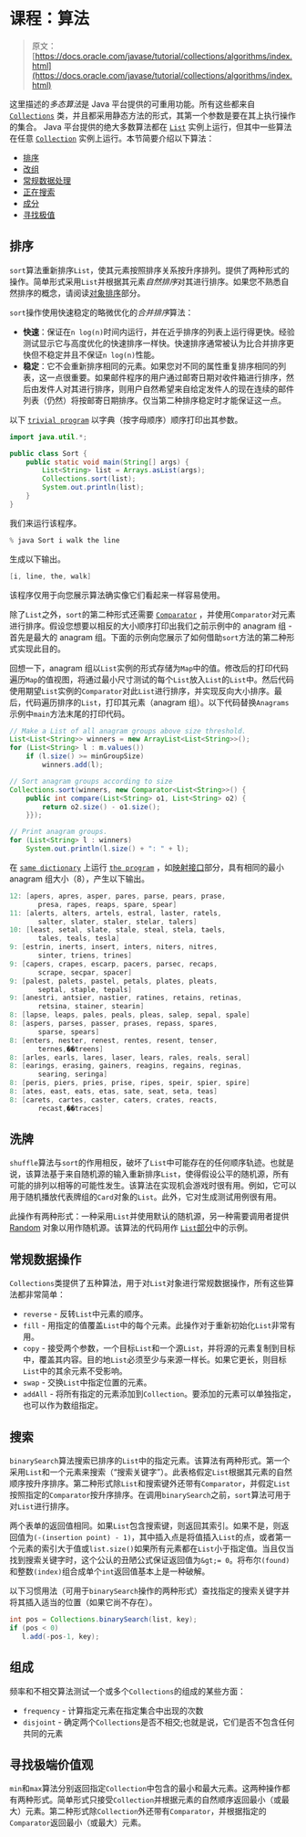 # 课程：算法

> 原文： [https://docs.oracle.com/javase/tutorial/collections/algorithms/index.html](https://docs.oracle.com/javase/tutorial/collections/algorithms/index.html)

这里描述的*多态算法*是 Java 平台提供的可重用功能。所有这些都来自 [`Collections`](https://docs.oracle.com/javase/8/docs/api/java/util/Collections.html) 类，并且都采用静态方法的形式，其第一个参数是要在其上执行操作的集合。 Java 平台提供的绝大多数算法都在 [`List`](https://docs.oracle.com/javase/8/docs/api/java/util/List.html) 实例上运行，但其中一些算法在任意 [`Collection`](https://docs.oracle.com/javase/8/docs/api/java/util/Collection.html) 实例上运行。本节简要介绍以下算法：

*   [排序](#sorting)
*   [改组](#shuffling)
*   [常规数据处理](#rdm)
*   [正在搜索](#searching)
*   [成分](#composition)
*   [寻找极值](#fev)

## 排序

`sort`算法重新排序`List`，使其元素按照排序关系按升序排列。提供了两种形式的操作。简单形式采用`List`并根据其元素*自然排序*对其进行排序。如果您不熟悉自然排序的概念，请阅读[对象排序](../interfaces/order.html)部分。

`sort`操作使用快速稳定的略微优化的*合并排序*算法：

*   **快速**：保证在`n log(n)`时间内运行，并在近乎排序的列表上运行得更快。经验测试显示它与高度优化的快速排序一样快。快速排序通常被认为比合并排序更快但不稳定并且不保证`n log(n)`性能。
*   **稳定**：它不会重新排序相同的元素。如果您对不同的属性重复排序相同的列表，这一点很重要。如果邮件程序的用户通过邮寄日期对收件箱进行排序，然后由发件人对其进行排序，则用户自然希望来自给定发件人的现在连续的邮件列表（仍然）将按邮寄日期排序。仅当第二种排序稳定时才能保证这一点。

以下 [`trivial program`](examples/Sort.java) 以字典（按字母顺序）顺序打印出其参数。

```java
import java.util.*;

public class Sort {
    public static void main(String[] args) {
        List<String> list = Arrays.asList(args);
        Collections.sort(list);
        System.out.println(list);
    }
}

```

我们来运行该程序。

```java
% java Sort i walk the line

```

生成以下输出。

```java
[i, line, the, walk]

```

该程序仅用于向您展示算法确实像它们看起来一样容易使用。

除了`List`之外，`sort`的第二种形式还需要 [`Comparator`](https://docs.oracle.com/javase/8/docs/api/java/util/Comparator.html) ，并使用`Comparator`对元素进行排序。假设您想要以相反的大小顺序打印出我们之前示例中的 anagram 组 - 首先是最大的 anagram 组。下面的示例向您展示了如何借助`sort`方法的第二种形式实现此目的。

回想一下，anagram 组以`List`实例的形式存储为`Map`中的值。修改后的打印代码遍历`Map`的值视图，将通过最小尺寸测试的每个`List`放入`List`的`List`中。然后代码使用期望`List`实例的`Comparator`对此`List`进行排序，并实现反向大小排序。最后，代码遍历排序的`List`，打印其元素（anagram 组）。以下代码替换`Anagrams`示例中`main`方法末尾的打印代码。

```java
// Make a List of all anagram groups above size threshold.
List<List<String>> winners = new ArrayList<List<String>>();
for (List<String> l : m.values())
    if (l.size() >= minGroupSize)
        winners.add(l);

// Sort anagram groups according to size
Collections.sort(winners, new Comparator<List<String>>() {
    public int compare(List<String> o1, List<String> o2) {
        return o2.size() - o1.size();
    }});

// Print anagram groups.
for (List<String> l : winners)
    System.out.println(l.size() + ": " + l);

```

在 [`same dictionary`](../interfaces/examples/dictionary.txt) 上运行 [`the program`](examples/Anagrams2.java) ，如[映射接口](../interfaces/map.html)部分，具有相同的最小 anagram 组大小（8），产生以下输出。

```java
12: [apers, apres, asper, pares, parse, pears, prase,
       presa, rapes, reaps, spare, spear]
11: [alerts, alters, artels, estral, laster, ratels,
       salter, slater, staler, stelar, talers]
10: [least, setal, slate, stale, steal, stela, taels,
       tales, teals, tesla]
9: [estrin, inerts, insert, inters, niters, nitres,
       sinter, triens, trines]
9: [capers, crapes, escarp, pacers, parsec, recaps,
       scrape, secpar, spacer]
9: [palest, palets, pastel, petals, plates, pleats,
       septal, staple, tepals]
9: [anestri, antsier, nastier, ratines, retains, retinas,
       retsina, stainer, stearin]
8: [lapse, leaps, pales, peals, pleas, salep, sepal, spale]
8: [aspers, parses, passer, prases, repass, spares,
       sparse, spears]
8: [enters, nester, renest, rentes, resent, tenser,
       ternes,��treens]
8: [arles, earls, lares, laser, lears, rales, reals, seral]
8: [earings, erasing, gainers, reagins, regains, reginas,
       searing, seringa]
8: [peris, piers, pries, prise, ripes, speir, spier, spire]
8: [ates, east, eats, etas, sate, seat, seta, teas]
8: [carets, cartes, caster, caters, crates, reacts,
       recast,��traces]

```

## 洗牌

`shuffle`算法与`sort`的作用相反，破坏了`List`中可能存在的任何顺序轨迹。也就是说，该算法基于来自随机源的输入重新排序`List`，使得假设公平的随机源，所有可能的排列以相等的可能性发生。该算法在实现机会游戏时很有用。例如，它可以用于随机播放代表牌组的`Card`对象的`List`。此外，它对生成测试用例很有用。

此操作有两种形式：一种采用`List`并使用默认的随机源，另一种需要调用者提供 [Random](https://docs.oracle.com/javase/8/docs/api/java/util/Random.html) 对象以用作随机源。该算法的代码用作 [`List`部分](../interfaces/list.html#shuffle)中的示例。

## 常规数据操作

`Collections`类提供了五种算法，用于对`List`对象进行常规数据操作，所有这些算法都非常简单：

*   `reverse` - 反转`List`中元素的顺序。
*   `fill` - 用指定的值覆盖`List`中的每个元素。此操作对于重新初始化`List`非常有用。
*   `copy` - 接受两个参数，一个目标`List`和一个源`List`，并将源的元素复制到目标中，覆盖其内容。目的地`List`必须至少与来源一样长。如果它更长，则目标`List`中的其余元素不受影响。
*   `swap` - 交换`List`中指定位置的元素。
*   `addAll` - 将所有指定的元素添加到`Collection`。要添加的元素可以单独指定，也可以作为数组指定。

## 搜索

`binarySearch`算法搜索已排序的`List`中的指定元素。该算法有两种形式。第一个采用`List`和一个元素来搜索（“搜索关键字”）。此表格假定`List`根据其元素的自然顺序按升序排序。第二种形式除`List`和搜索键外还带有`Comparator`，并假定`List`按照指定的`Comparator`按升序排序。在调用`binarySearch`之前，`sort`算法可用于对`List`进行排序。

两个表单的返回值相同。如果`List`包含搜索键，则返回其索引。如果不是，则返回值为`(-(insertion point) - 1)`，其中插入点是将值插入`List`的点，或者第一个元素的索引大于值或`list.size()`如果所有元素都在`List`小于指定值。当且仅当找到搜索关键字时，这个公认的丑陋公式保证返回值为`&gt;= 0`。将布尔`(found)`和整数`(index)`组合成单个`int`返回值基本上是一种破解。

以下习惯用法（可用于`binarySearch`操作的两种形式）查找指定的搜索关键字并将其插入适当的位置（如果它尚不存在）。

```java
int pos = Collections.binarySearch(list, key);
if (pos < 0)
   l.add(-pos-1, key);

```

## 组成

频率和不相交算法测试一个或多个`Collections`的组成的某些方面：

*   `frequency` - 计算指定元素在指定集合中出现的次数
*   `disjoint` - 确定两个`Collections`是否不相交;也就是说，它们是否不包含任何共同的元素

## 寻找极端价值观

`min`和`max`算法分别返回指定`Collection`中包含的最小和最大元素。这两种操作都有两种形式。简单形式只接受`Collection`并根据元素的自然顺序返回最小（或最大）元素。第二种形式除`Collection`外还带有`Comparator`，并根据指定的`Comparator`返回最小（或最大）元素。